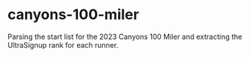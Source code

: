 # canyons-100-miler

Parsing the start list for the 2023 Canyons 100 Miler and extracting the UltraSignup rank for each runner.
